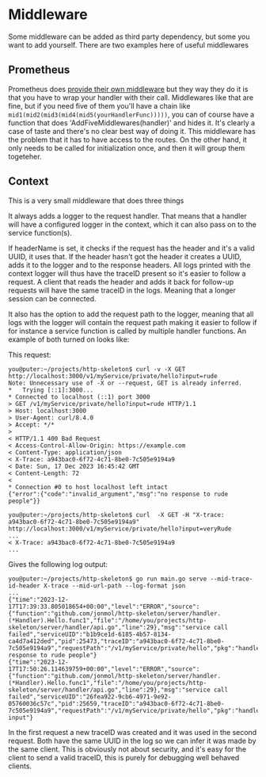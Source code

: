 # Middleware

Some middleware can be added as third party dependency, but some you want to add yourself. There are two examples here of useful middlewares

## Prometheus

Prometheus does [provide their own middleware](https://pkg.go.dev/github.com/prometheus/client_golang/prometheus/promhttp#InstrumentHandlerDuration) but they way they do it is that you have to wrap your handler with their call. Middlewares like that are fine, but if you need five of them you'll have a chain like `mid1(mid2(mid3(mid4(mid5(yourHandlerFunc)))))`, you can of course have a function that does 'AddFiveMiddlewares(handler)' and hides it. It's clearly a case of taste and there's no clear best way of doing it. This middleware has the problem that it has to have access to the routes. On the other hand, it only needs to be called for initialization once, and then it will group them togeteher.

## Context

This is a very small middleware that does three things

It always adds a logger to the request handler. That means that a handler will have a configured logger in the context, which it can also pass on to the service function(s).

If headerName is set, it checks if the request has the header and it's a valid UUID, it uses that. If the header hasn't got the header it creates a UUID, adds it to the logger and to the response headers. All logs printed with the context logger will thus have the traceID present so it's easier to follow a request. A client that reads the header and adds it back for follow-up requests will have the same traceID in the logs. Meaning that a longer session can be connected.

It also has the option to add the request path to the logger, meaning that all logs with the logger will contain the request path making it easier to follow if for instance a service function is called by multiple handler functions. An example of both turned on looks like:

This request:
```
you@puter:~/projects/http-skeleton$ curl -v -X GET http://localhost:3000/v1/myService/private/hello?input=rude
Note: Unnecessary use of -X or --request, GET is already inferred.
*   Trying [::1]:3000...
* Connected to localhost (::1) port 3000
> GET /v1/myService/private/hello?input=rude HTTP/1.1
> Host: localhost:3000
> User-Agent: curl/8.4.0
> Accept: */*
> 
< HTTP/1.1 400 Bad Request
< Access-Control-Allow-Origin: https://example.com
< Content-Type: application/json
< X-Trace: a943bac0-6f72-4c71-8be0-7c505e9194a9
< Date: Sun, 17 Dec 2023 16:45:42 GMT
< Content-Length: 72
< 
* Connection #0 to host localhost left intact
{"error":{"code":"invalid_argument","msg":"no response to rude people"}}

you@puter:~/projects/http-skeleton$ curl  -X GET -H "X-trace: a943bac0-6f72-4c71-8be0-7c505e9194a9" http://localhost:3000/v1/myService/private/hello?input=veryRude
...
< X-Trace: a943bac0-6f72-4c71-8be0-7c505e9194a9
...

```
Gives the following log output:
```
you@puter:~/projects/http-skeleton$ go run main.go serve --mid-trace-id-header X-trace --mid-url-path --log-format json
...
{"time":"2023-12-17T17:39:33.805018654+00:00","level":"ERROR","source":{"function":"github.com/jonmol/http-skeleton/server/handler.(*Handler).Hello.func1","file":"/home/you/projects/http-skeleton/server/handler/api.go","line":29},"msg":"service call failed","serviceUID":"b1b9ce1d-6185-4b57-8134-ca4d7a412ded","pid":25473,"traceID":"a943bac0-6f72-4c71-8be0-7c505e9194a9","requestPath":"/v1/myService/private/hello","pkg":"handler","err":"no response to rude people"}
{"time":"2023-12-17T17:50:26.114639759+00:00","level":"ERROR","source":{"function":"github.com/jonmol/http-skeleton/server/handler.(*Handler).Hello.func1","file":"/home/you/projects/http-skeleton/server/handler/api.go","line":29},"msg":"service call failed","serviceUID":"26fea922-9cb6-4971-9e92-05760036c57c","pid":25659,"traceID":"a943bac0-6f72-4c71-8be0-7c505e9194a9","requestPath":"/v1/myService/private/hello","pkg":"handler","err":"outrageous input"}

```
In the first request a new traceID was created and it was used in the second request. Both have the same UUID in the log so we can infer it was made by the same client. This is obviously not about security, and it's easy for the client to send a valid traceID, this is purely for debugging well behaved clients.
